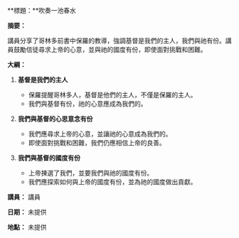**標題：**吹奏一池春水

**摘要：**

講員分享了哥林多前書中保羅的教導，強調基督是我們的主人，我們與祂有份。講員鼓勵信徒尋求上帝的心意，並與祂的國度有份，即使面對挑戰和困難。

**大綱：**

1. **基督是我們的主人**
   - 保羅提醒哥林多人，基督是他們的主人，不僅是保羅的主人。
   - 我們與基督有份，祂的心意應成為我們的。

2. **我們與基督的心思意念有份**
   - 我們應尋求上帝的心意，並讓祂的心意成為我們的。
   - 即使面對挑戰和困難，我們仍應相信上帝的良善。

3. **我們與基督的國度有份**
   - 上帝揀選了我們，並要我們與祂的國度有份。
   - 我們應探索如何與上帝的國度有份，並為祂的國度做出貢獻。

**講員：** 講員

**日期：** 未提供

**地點：** 未提供